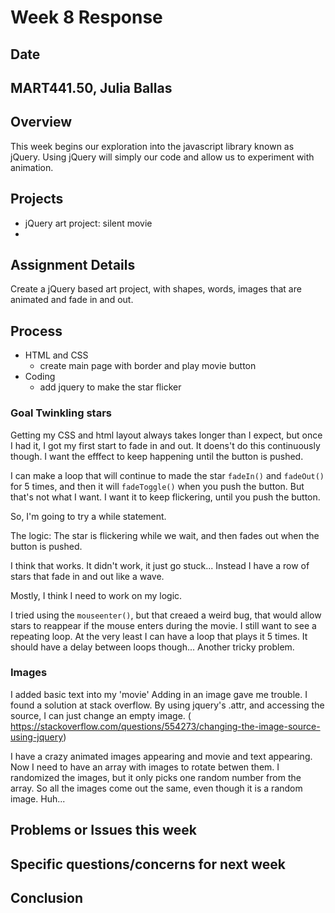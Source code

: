 # Week 8 Response
## Date
## MART441.50, Julia Ballas


## Overview
This week begins our exploration into the javascript library known as jQuery. Using jQuery will simply our code and allow us to experiment with animation.

## Projects

- jQuery art project: silent movie
-

## Assignment Details

Create a jQuery based art project, with shapes, words, images that are animated and fade in and out.

## Process

- HTML and CSS
  - create main page with border and play movie button
- Coding
  - add jquery to make the star flicker


### Goal Twinkling stars

  Getting my CSS and html layout always takes longer than I expect, but once I had it, I got my first start to fade in and out. It doens't do this continuously though. I want the efffect to keep happening until the button is pushed.

I can make a loop that will continue to made the star `fadeIn()` and `fadeOut()` for 5 times, and then it will `fadeToggle()` when you push the button. But that's not what I want. I want it to keep flickering, until you push the button.


  So, I'm going to try a while statement.

The logic: The star is flickering while we wait, and then fades out when the button is pushed.

I think that works. It didn't work, it just go stuck... Instead I have a row of stars that fade in and out like a wave.

Mostly, I think I need to work on my logic.

I tried using the `mouseenter()`, but that creaed a weird bug, that would allow stars to reappear if the mouse enters during the movie. I still want to see a repeating loop. At the very least I can have a loop that plays it 5 times. It should have a delay between loops though... Another tricky problem.


### Images
I added basic text into my 'movie'
Adding in an image gave me trouble. I found a solution at stack overflow. By using jquery's .attr, and accessing the source, I can just change an empty image. ( https://stackoverflow.com/questions/554273/changing-the-image-source-using-jquery)

I have a crazy animated images appearing and movie and text appearing. Now I need to have an array with images to rotate betwen them. I randomized the images, but it only picks one random number from the array. So all the images come out the same, even though it is a random image. Huh...


## Problems or Issues this week

## Specific questions/concerns for next week

## Conclusion

